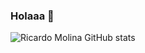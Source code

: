 ### Holaaa 👋
![Ricardo Molina GitHub stats](https://github-readme-stats.vercel.app/api?username=RicardoMolinaCoronel&show_icons=true&theme=radical)







<!--
**RicardoMolinaCoronel/RicardoMolinaCoronel** is a ✨ _special_ ✨ repository because its `README.md` (this file) appears on your GitHub profile.

Here are some ideas to get you started:

- 🔭 I’m currently working on ...
- 🌱 I’m currently learning ...
- 👯 I’m looking to collaborate on ...
- 🤔 I’m looking for help with ...
- 💬 Ask me about ...
- 📫 How to reach me: ...
- 😄 Pronouns: ...
- ⚡ Fun fact: ...
-->
